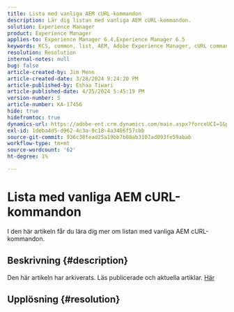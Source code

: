 ```yaml
---
title: Lista med vanliga AEM cURL-kommandon
description: Lär dig listan med vanliga AEM cURL-kommandon.
solution: Experience Manager
product: Experience Manager
applies-to: Experience Manager 6.4,Experience Manager 6.5
keywords: KCS, common, list, AEM, Adobe Experience Manager, cURL commands, FAQ, 6.4, 6.5
resolution: Resolution
internal-notes: null
bug: false
article-created-by: Jim Menn
article-created-date: 3/28/2024 9:24:20 PM
article-published-by: Eshaa Tiwari
article-published-date: 4/25/2024 5:45:19 PM
version-number: 5
article-number: KA-17456
hide: true
hidefromtoc: true
dynamics-url: https://adobe-ent.crm.dynamics.com/main.aspx?forceUCI=1&pagetype=entityrecord&etn=knowledgearticle&id=1e751985-49ed-ee11-a204-6045bd006268
exl-id: 1deba4d5-d962-4c3a-9c18-4a3486f57cbb
source-git-commit: 936c38fead25a19bb7b08ab3107ad093fe59abab
workflow-type: tm+mt
source-wordcount: '62'
ht-degree: 1%

---
```


# Lista med vanliga AEM cURL-kommandon


I den här artikeln får du lära dig mer om listan med vanliga AEM cURL-kommandon.

## Beskrivning {#description}

Den här artikeln har arkiverats. Läs publicerade och aktuella artiklar. [Här](https://experienceleague.adobe.com/search.html#sort=relevancy)

## Upplösning {#resolution}
